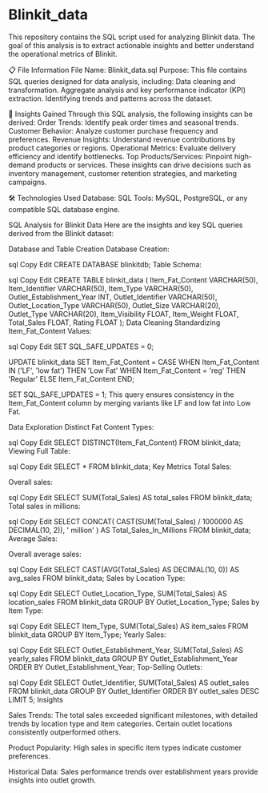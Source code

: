 # Blinkit_data
This repository contains the SQL script used for analyzing Blinkit data. The goal of this analysis is to extract actionable insights and better understand the operational metrics of Blinkit.

📋 File Information
File Name: Blinkit_data.sql
Purpose: This file contains SQL queries designed for data analysis, including:
Data cleaning and transformation.
Aggregate analysis and key performance indicator (KPI) extraction.
Identifying trends and patterns across the dataset.

🌟 Insights Gained
Through this SQL analysis, the following insights can be derived:
Order Trends: Identify peak order times and seasonal trends.
Customer Behavior: Analyze customer purchase frequency and preferences.
Revenue Insights: Understand revenue contributions by product categories or regions.
Operational Metrics: Evaluate delivery efficiency and identify bottlenecks.
Top Products/Services: Pinpoint high-demand products or services.
These insights can drive decisions such as inventory management, customer retention strategies, and marketing campaigns.

🛠️ Technologies Used
Database: SQL
Tools: MySQL, PostgreSQL, or any compatible SQL database engine.

SQL Analysis for Blinkit Data
Here are the insights and key SQL queries derived from the Blinkit dataset:

Database and Table Creation
Database Creation:

sql
Copy
Edit
CREATE DATABASE blinkitdb;
Table Schema:

sql
Copy
Edit
CREATE TABLE blinkit_data (
    Item_Fat_Content VARCHAR(50),
    Item_Identifier VARCHAR(50),
    Item_Type VARCHAR(50),
    Outlet_Establishment_Year INT,
    Outlet_Identifier VARCHAR(50),
    Outlet_Location_Type VARCHAR(50),
    Outlet_Size VARCHAR(20),
    Outlet_Type VARCHAR(20),
    Item_Visibility FLOAT,
    Item_Weight FLOAT,
    Total_Sales FLOAT,
    Rating FLOAT
);
Data Cleaning
Standardizing Item_Fat_Content Values:

sql
Copy
Edit
SET SQL_SAFE_UPDATES = 0;

UPDATE blinkit_data
SET Item_Fat_Content =
CASE
    WHEN Item_Fat_Content IN ('LF', 'low fat') THEN 'Low Fat'
    WHEN Item_Fat_Content = 'reg' THEN 'Regular'
    ELSE Item_Fat_Content
END;

SET SQL_SAFE_UPDATES = 1;
This query ensures consistency in the Item_Fat_Content column by merging variants like LF and low fat into Low Fat.

Data Exploration
Distinct Fat Content Types:

sql
Copy
Edit
SELECT DISTINCT(Item_Fat_Content) FROM blinkit_data;
Viewing Full Table:

sql
Copy
Edit
SELECT * FROM blinkit_data;
Key Metrics
Total Sales:

Overall sales:

sql
Copy
Edit
SELECT SUM(Total_Sales) AS total_sales FROM blinkit_data;
Total sales in millions:

sql
Copy
Edit
SELECT CONCAT(
    CAST(SUM(Total_Sales) / 1000000 AS DECIMAL(10, 2)),
    ' million'
) AS Total_Sales_In_Millions
FROM blinkit_data;
Average Sales:

Overall average sales:

sql
Copy
Edit
SELECT CAST(AVG(Total_Sales) AS DECIMAL(10, 0)) AS avg_sales FROM blinkit_data;
Sales by Location Type:

sql
Copy
Edit
SELECT Outlet_Location_Type, SUM(Total_Sales) AS location_sales
FROM blinkit_data
GROUP BY Outlet_Location_Type;
Sales by Item Type:

sql
Copy
Edit
SELECT Item_Type, SUM(Total_Sales) AS item_sales
FROM blinkit_data
GROUP BY Item_Type;
Yearly Sales:

sql
Copy
Edit
SELECT Outlet_Establishment_Year, SUM(Total_Sales) AS yearly_sales
FROM blinkit_data
GROUP BY Outlet_Establishment_Year
ORDER BY Outlet_Establishment_Year;
Top-Selling Outlets:

sql
Copy
Edit
SELECT Outlet_Identifier, SUM(Total_Sales) AS outlet_sales
FROM blinkit_data
GROUP BY Outlet_Identifier
ORDER BY outlet_sales DESC
LIMIT 5;
Insights

Sales Trends:
The total sales exceeded significant milestones, with detailed trends by location type and item categories.
Certain outlet locations consistently outperformed others.

Product Popularity:
High sales in specific item types indicate customer preferences.

Historical Data:
Sales performance trends over establishment years provide insights into outlet growth.
